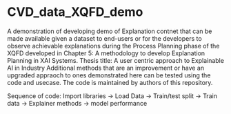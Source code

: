 # CVD_data_XQFD_demo
A demonstration of developing demo of Explanation contnet that can be made available given a dataset to end-users or for the developers to observe achievable explanations during the Process Planning phase of the XQFD developed in Chapter 5: A methodology to develop Explanation Planning in XAI Systems. Thesis title: A user centric approach to Explainable AI in Industry
Additional methods that are an improvement or have an upgraded appraoch to ones demonstrated here can be tested using the code and usecase.
The code is maintained by authors of this repository.

Sequence of code:
Import libraries -> Load Data -> Train/test split -> Train data -> Explainer methods -> model performance
